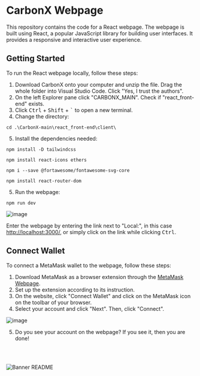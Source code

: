# CarbonX Webpage

This repository contains the code for a React webpage. The webpage is built using React, a popular JavaScript library for building user interfaces. It provides a responsive and interactive user experience.

## Getting Started
To run the React webpage locally, follow these steps:

1. Download CarbonX onto your computer and unzip the file. Drag the whole folder into Visual Studio Code. Click "Yes, I trust the authors".   
2. On the left Explorer pane click "CARBONX_MAIN". Check if "react_front-end" exists. 
3. Click <kbd>Ctrl</kbd> + <kbd>Shift</kbd> + <kbd>`</kbd> to open a new terminal.
4. Change the directory:
```
cd .\CarbonX-main\react_front-end\client\
```
5. Install the dependencies needed:
```
npm install -D tailwindcss
```
```
npm install react-icons ethers
```
```
npm i --save @fortawesome/fontawesome-svg-core
```
```
npm install react-router-dom
```
5. Run the webpage:
```
npm run dev
```
![image](https://github.com/LesterCSH/CarbonX/assets/81981503/b144f263-6ca1-4c60-9899-232531236c14)

Enter the webpage by entering the link next to "Local:", in this case [http://localhost:3000/](http://localhost:3000/), or simply click on the link while clicking <kbd>Ctrl</kbd>.

## Connect Wallet

To connect a MetaMask wallet to the webpage, follow these steps:

1. Download MetaMask as a browser extension through the [MetaMask Webpage](https://metamask.io/download/).
2. Set up the extension according to its instruction. 
3. On the website, click "Connect Wallet" and click on the MetaMask icon on the toolbar of your browser.
4. Select your account and click "Next". Then, click "Connect".

![image](https://github.com/LesterCSH/CarbonX/assets/81981503/b33ac0f8-ab26-4e03-bf1a-5aa97514707f)

5. Do you see your account on the webpage? If you see it, then you are done!

‎‎
‎
##
 
![Banner README](https://github.com/LesterCSH/CarbonX/assets/81981503/bf99d463-aeb0-45e3-9936-df8b47fe7c1e)
